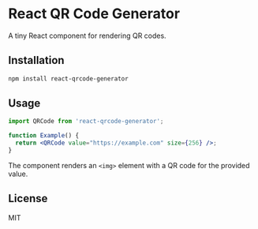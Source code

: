 # React QR Code Generator

A tiny React component for rendering QR codes.

## Installation

```bash
npm install react-qrcode-generator
```

## Usage

```jsx
import QRCode from 'react-qrcode-generator';

function Example() {
  return <QRCode value="https://example.com" size={256} />;
}
```

The component renders an `<img>` element with a QR code for the provided value.

## License

MIT
